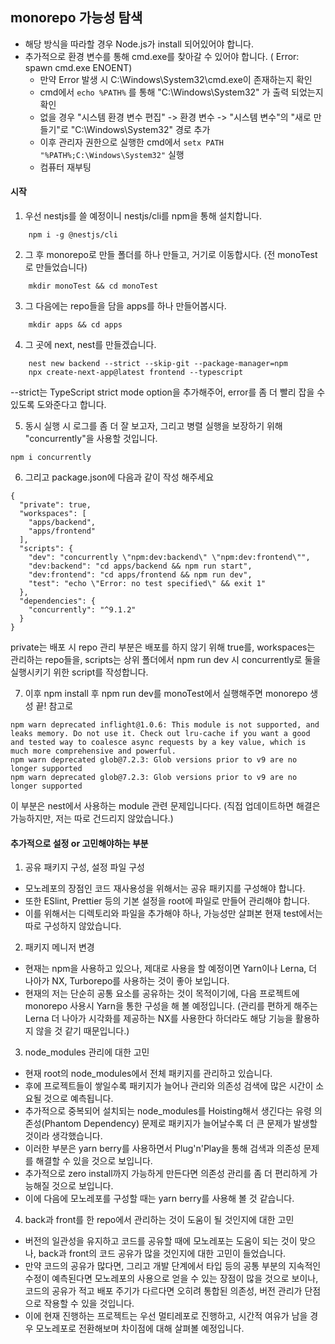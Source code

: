 ## monorepo 가능성 탐색

- 해당 방식을 따라할 경우 Node.js가 install 되어있어야 합니다.
- 추가적으로 환경 변수를 통해 cmd.exe를 찾아갈 수 있어야 합니다. ( Error: spawn cmd.exe ENOENT)
    - 만약 Error 발생 시 C:\Windows\System32\cmd.exe이 존재하는지 확인
    - cmd에서 `echo %PATH%` 를 통해 "C:\Windows\System32" 가 출력 되었는지 확인
    - 없을 경우 "시스템 환경 변수 편집" -> 환경 변수 ->  "시스템 변수"의 "새로 만들기"로 "C:\Windows\System32" 경로 추가
    - 이후 관리자 권한으로 실행한 cmd에서 `setx PATH "%PATH%;C:\Windows\System32"` 실행
    - 컴퓨터 재부팅


#### 시작
1. 우선 nestjs를 쓸 예정이니 nestjs/cli를 npm을 통해 설치합니다.
```
    npm i -g @nestjs/cli
```
2. 그 후 monorepo로 만들 폴더를 하나 만들고, 거기로 이동합시다. (전 monoTest로 만들었습니다)
```
    mkdir monoTest && cd monoTest
```
3. 그 다음에는 repo들을 담을 apps를 하나 만들어봅시다.
```
    mkdir apps && cd apps
```

4. 그 곳에 next, nest를 만들겠습니다.
```
    nest new backend --strict --skip-git --package-manager=npm
    npx create-next-app@latest frontend --typescript
```
--strict는 TypeScript strict mode option을 추가해주어, error를 좀 더 빨리 잡을 수 있도록 도와준다고 합니다.

5. 동시 실행 시 로그를 좀 더 잘 보고자, 그리고 병렬 실행을 보장하기 위해 "concurrently"을 사용할 것입니다.
```
npm i concurrently
```
6. 그리고 package.json에 다음과 같이 작성 해주세요
```
{
  "private": true,
  "workspaces": [
    "apps/backend",
    "apps/frontend"
  ],
  "scripts": {
    "dev": "concurrently \"npm:dev:backend\" \"npm:dev:frontend\"",
    "dev:backend": "cd apps/backend && npm run start",
    "dev:frontend": "cd apps/frontend && npm run dev",
    "test": "echo \"Error: no test specified\" && exit 1"
  },
  "dependencies": {
    "concurrently": "^9.1.2"
  }
}
```
private는 배포 시 repo 관리 부분은 배포를 하지 않기 위해 true를,
workspaces는 관리하는 repo들을, scripts는 상위 폴더에서 npm run dev 시 concurrently로 둘을 실행시키기 위한 script를 작성합니다.

7. 이후 npm install 후 npm run dev를 monoTest에서 실행해주면 monorepo 생성 끝!
참고로
```
npm warn deprecated inflight@1.0.6: This module is not supported, and leaks memory. Do not use it. Check out lru-cache if you want a good and tested way to coalesce async requests by a key value, which is much more comprehensive and powerful.
npm warn deprecated glob@7.2.3: Glob versions prior to v9 are no longer supported
npm warn deprecated glob@7.2.3: Glob versions prior to v9 are no longer supported
```
이 부분은 nest에서 사용하는 module 관련 문제입니다다. (직접 업데이트하면 해결은 가능하지만, 저는 따로 건드리지 않았습니다.)


#### 추가적으로 설정 or 고민해야하는 부분

1. 공유 패키지 구성, 설정 파일 구성
  -  모노레포의 장점인 코드 재사용성을 위해서는 공유 패키지를 구성해야 합니다.
  -  또한 ESlint, Prettier 등의 기본 설정을 root에 파일로 만들어 관리해야 합니다.
  - 이를 위해서는 디렉토리와 파일을 추가해야 하나, 가능성만 살펴본 현재 test에서는 따로 구성하지 않았습니다.

2. 패키지 메니저 변경
  - 현재는 npm을 사용하고 있으나, 제대로 사용을 할 예정이면 Yarn이나 Lerna, 더 나아가 NX, Turborepo를 사용하는 것이 좋아 보입니다.
  - 현재의 저는 단순히 공통 요소를 공유하는 것이 목적이기에, 다음 프로젝트에 monorepo 사용시 Yarn을 통한 구성을 해 볼 예정입니다. (관리를 편하게 해주는 Lerna 더 나아가 시각화를 제공하는 NX를 사용한다 하더라도 해당 기능을 활용하지 않을 것 같기 때문입니다.)

3.  node_modules 관리에 대한 고민
  - 현재 root의 node_modules에서 전체 패키지를 관리하고 있습니다.
  - 후에 프로젝트들이 쌓일수록 패키지가 늘어나 관리와 의존성 검색에 많은 시간이 소요될 것으로 예측됩니다.
  - 추가적으로 중복되어 설치되는 node_modules를 Hoisting해서 생긴다는 유령 의존성(Phantom Dependency) 문제로 패키지가 늘어날수록 더 큰 문제가 발생할 것이라 생각했습니다.
  - 이러한 부분은 yarn berry를 사용하면서 Plug'n'Play을 통해 검색과 의존성 문제를 해결할 수 있을 것으로 보입니다.
  - 추가적으로 zero install까지 가능하게 만든다면 의존성 관리를 좀 더 편리하게 가능해질 것으로 보입니다.
  - 이에 다음에 모노레포를 구성할 때는 yarn berry를 사용해 볼 것 같습니다.

4. back과 front를 한 repo에서 관리하는 것이 도움이 될 것인지에 대한 고민
  - 버전의 일관성을 유지하고 코드를 공유할 때에 모노레포는 도움이 되는 것이 맞으나, back과 front의 코드 공유가 많을 것인지에 대한 고민이 들었습니다.
  - 만약 코드의 공유가 많다면, 그리고 개발 단계에서 타입 등의 공통 부분의 지속적인 수정이 예측된다면 모노레포의 사용으로 얻을 수 있는 장점이 많을 것으로 보이나, 코드의 공유가 적고 배포 주기가 다르다면 오히려 통합된 의존성, 버전 관리가 단점으로 작용할 수 있을 것입니다.
  - 이에 현재 진행하는 프로젝트는 우선 멀티레포로 진행하고, 시간적 여유가 남을 경우 모노레포로 전환해보며 차이점에 대해 살펴볼 예정입니다.
